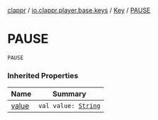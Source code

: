 [clappr](../../index.md) / [io.clappr.player.base.keys](../index.md) / [Key](index.md) / [PAUSE](./-p-a-u-s-e.md)

# PAUSE

`PAUSE`

### Inherited Properties

| Name | Summary |
|---|---|
| [value](value.md) | `val value: `[`String`](https://kotlinlang.org/api/latest/jvm/stdlib/kotlin/-string/index.html) |
